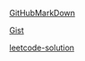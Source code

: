 [GitHubMarkDown](https://guides.github.com/features/mastering-markdown/)

[Gist](https://gist.github.com/)

[leetcode-solution](https://www.gitbook.com/book/siddontang/leetcode-solution/details)
